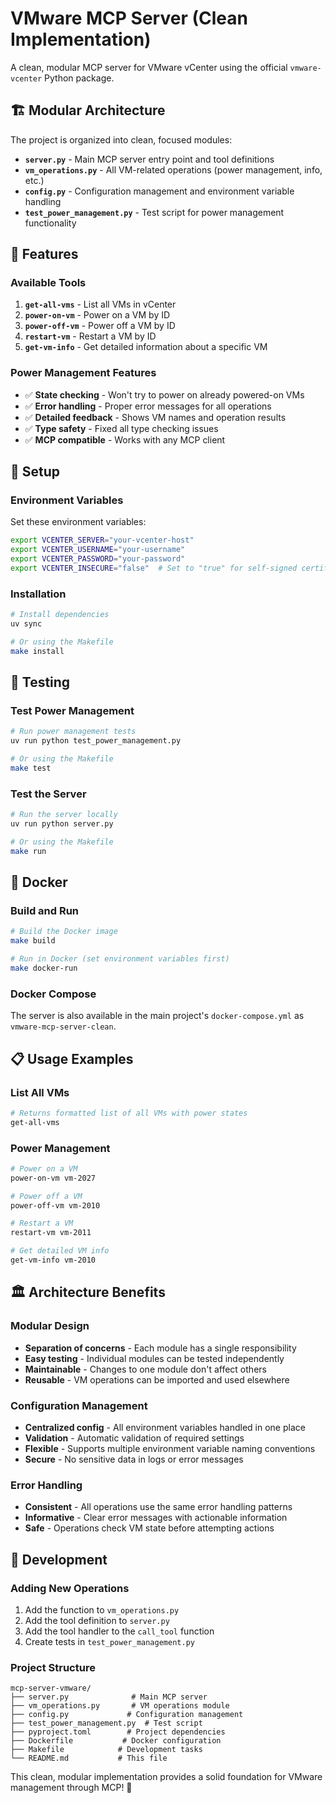 # VMware MCP Server (Clean Implementation)

A clean, modular MCP server for VMware vCenter using the official `vmware-vcenter` Python package.

## 🏗️ Modular Architecture

The project is organized into clean, focused modules:

- **`server.py`** - Main MCP server entry point and tool definitions
- **`vm_operations.py`** - All VM-related operations (power management, info, etc.)
- **`config.py`** - Configuration management and environment variable handling
- **`test_power_management.py`** - Test script for power management functionality

## 🚀 Features

### Available Tools

1. **`get-all-vms`** - List all VMs in vCenter
2. **`power-on-vm`** - Power on a VM by ID
3. **`power-off-vm`** - Power off a VM by ID
4. **`restart-vm`** - Restart a VM by ID
5. **`get-vm-info`** - Get detailed information about a specific VM

### Power Management Features

- ✅ **State checking** - Won't try to power on already powered-on VMs
- ✅ **Error handling** - Proper error messages for all operations
- ✅ **Detailed feedback** - Shows VM names and operation results
- ✅ **Type safety** - Fixed all type checking issues
- ✅ **MCP compatible** - Works with any MCP client

## 🔧 Setup

### Environment Variables

Set these environment variables:

```bash
export VCENTER_SERVER="your-vcenter-host"
export VCENTER_USERNAME="your-username"
export VCENTER_PASSWORD="your-password"
export VCENTER_INSECURE="false"  # Set to "true" for self-signed certificates
```

### Installation

```bash
# Install dependencies
uv sync

# Or using the Makefile
make install
```

## 🧪 Testing

### Test Power Management

```bash
# Run power management tests
uv run python test_power_management.py

# Or using the Makefile
make test
```

### Test the Server

```bash
# Run the server locally
uv run python server.py

# Or using the Makefile
make run
```

## 🐳 Docker

### Build and Run

```bash
# Build the Docker image
make build

# Run in Docker (set environment variables first)
make docker-run
```

### Docker Compose

The server is also available in the main project's `docker-compose.yml` as `vmware-mcp-server-clean`.

## 📋 Usage Examples

### List All VMs
```bash
# Returns formatted list of all VMs with power states
get-all-vms
```

### Power Management
```bash
# Power on a VM
power-on-vm vm-2027

# Power off a VM
power-off-vm vm-2010

# Restart a VM
restart-vm vm-2011

# Get detailed VM info
get-vm-info vm-2010
```

## 🏛️ Architecture Benefits

### Modular Design
- **Separation of concerns** - Each module has a single responsibility
- **Easy testing** - Individual modules can be tested independently
- **Maintainable** - Changes to one module don't affect others
- **Reusable** - VM operations can be imported and used elsewhere

### Configuration Management
- **Centralized config** - All environment variables handled in one place
- **Validation** - Automatic validation of required settings
- **Flexible** - Supports multiple environment variable naming conventions
- **Secure** - No sensitive data in logs or error messages

### Error Handling
- **Consistent** - All operations use the same error handling patterns
- **Informative** - Clear error messages with actionable information
- **Safe** - Operations check VM state before attempting actions

## 🔄 Development

### Adding New Operations

1. Add the function to `vm_operations.py`
2. Add the tool definition to `server.py`
3. Add the tool handler to the `call_tool` function
4. Create tests in `test_power_management.py`

### Project Structure
```
mcp-server-vmware/
├── server.py              # Main MCP server
├── vm_operations.py       # VM operations module
├── config.py             # Configuration management
├── test_power_management.py  # Test script
├── pyproject.toml        # Project dependencies
├── Dockerfile           # Docker configuration
├── Makefile            # Development tasks
└── README.md           # This file
```

This clean, modular implementation provides a solid foundation for VMware management through MCP! 🚀 